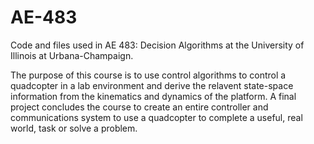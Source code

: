 # AE-483

Code and files used in AE 483: Decision Algorithms at the University of Illinois at Urbana-Champaign.

The purpose of this course is to use control algorithms to control a quadcopter in a lab environment and derive the relavent state-space information from the kinematics and dynamics of the platform. A final project concludes the course to create an entire controller and communications system to use a quadcopter to complete a useful, real world, task or solve a problem. 

